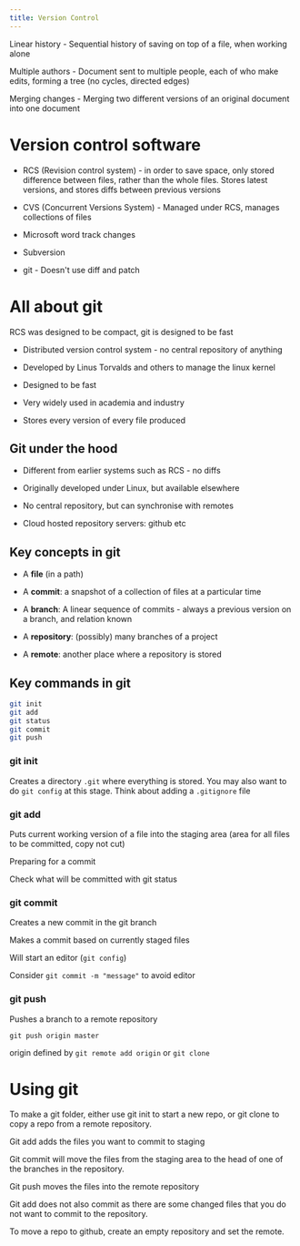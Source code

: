 ```yaml
---
title: Version Control
---
```


Linear history - Sequential history of saving on top of a file, when
working alone

Multiple authors - Document sent to multiple people, each of who make
edits, forming a tree (no cycles, directed edges)

Merging changes - Merging two different versions of an original document
into one document

# Version control software

- RCS (Revision control system) - in order to save space, only stored
  difference between files, rather than the whole files. Stores latest
  versions, and stores diffs between previous versions

- CVS (Concurrent Versions System) - Managed under RCS, manages
  collections of files

- Microsoft word track changes

- Subversion

- git - Doesn't use diff and patch

# All about git

RCS was designed to be compact, git is designed to be fast

- Distributed version control system - no central repository of
  anything

- Developed by Linus Torvalds and others to manage the linux kernel

- Designed to be fast

- Very widely used in academia and industry

- Stores every version of every file produced

## Git under the hood

- Different from earlier systems such as RCS - no diffs

- Originally developed under Linux, but available elsewhere

- No central repository, but can synchronise with remotes

- Cloud hosted repository servers: github etc

## Key concepts in git

- A **file** (in a path)

- A **commit**: a snapshot of a collection of files at a particular
  time

- A **branch**: A linear sequence of commits - always a previous
  version on a branch, and relation known

- A **repository**: (possibly) many branches of a project

- A **remote**: another place where a repository is stored

## Key commands in git

```sh
git init
git add
git status
git commit
git push
```

### git init

Creates a directory `.git` where everything is stored. You may also want
to do `git config` at this stage. Think about adding a `.gitignore` file

### git add

Puts current working version of a file into the staging area (area for
all files to be committed, copy not cut)

Preparing for a commit

Check what will be committed with git status

### git commit

Creates a new commit in the git branch

Makes a commit based on currently staged files

Will start an editor (`git config`)

Consider `git commit -m "message"` to avoid editor

### git push

Pushes a branch to a remote repository

`git push origin master`

origin defined by `git remote add origin` or `git clone`

# Using git

To make a git folder, either use git init to start a new repo, or git
clone to copy a repo from a remote repository.

Git add adds the files you want to commit to staging

Git commit will move the files from the staging area to the head of one
of the branches in the repository.

Git push moves the files into the remote repository

Git add does not also commit as there are some changed files that you do
not want to commit to the repository.

To move a repo to github, create an empty repository and set the remote.
